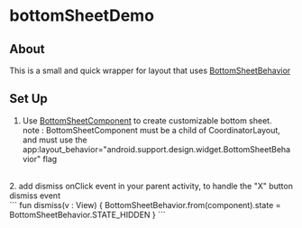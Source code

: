 # bottomSheetDemo

## About
This is a small and quick wrapper for layout that uses [BottomSheetBehavior](https://developer.android.com/reference/com/google/android/material/bottomsheet/BottomSheetBehavior.html)

## Set Up
1. Use [BottomSheetComponent](https://github.com/cyu813/bottomSheetDemo/blob/master/app/src/main/java/com/example/bottomsheetdemo/BottomSheetComponent.kt)
to create customizable bottom sheet. <br>
note : BottomSheetComponent must be a child of CoordinatorLayout, and must use the app:layout_behavior="android.support.design.widget.BottomSheetBehavior" flag <br>
<br>
2. add dismiss onClick event in your parent activity, to handle the "X" button dismiss event <br>
```
    fun dismiss(v : View) {
        BottomSheetBehavior.from(component).state = BottomSheetBehavior.STATE_HIDDEN
    }
```

